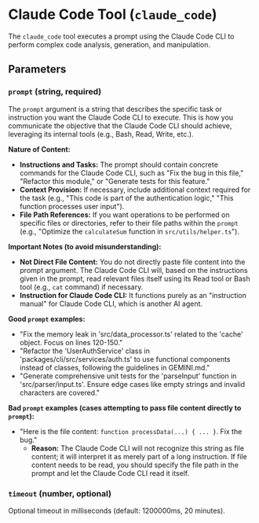 # Claude Code Tool (`claude_code`)

The `claude_code` tool executes a prompt using the Claude Code CLI to perform complex code analysis, generation, and manipulation.

## Parameters

### `prompt` (string, required)

The `prompt` argument is a string that describes the specific task or instruction you want the Claude Code CLI to execute. This is how you communicate the objective that the Claude Code CLI should achieve, leveraging its internal tools (e.g., Bash, Read, Write, etc.).

**Nature of Content:**

*   **Instructions and Tasks:** The prompt should contain concrete commands for the Claude Code CLI, such as "Fix the bug in this file," "Refactor this module," or "Generate tests for this feature."
*   **Context Provision:** If necessary, include additional context required for the task (e.g., "This code is part of the authentication logic," "This function processes user input").
*   **File Path References:** If you want operations to be performed on specific files or directories, refer to their file paths within the `prompt` (e.g., "Optimize the `calculateSum` function in `src/utils/helper.ts`").

**Important Notes (to avoid misunderstanding):**

*   **Not Direct File Content:** You do not directly paste file content into the prompt argument. The Claude Code CLI will, based on the instructions given in the prompt, read relevant files itself using its Read tool or Bash tool (e.g., `cat` command) if necessary.
*   **Instruction for Claude Code CLI:** It functions purely as an "instruction manual" for Claude Code CLI, which is another AI agent.

**Good `prompt` examples:**

*   "Fix the memory leak in 'src/data_processor.ts' related to the 'cache' object. Focus on lines 120-150."
*   "Refactor the 'UserAuthService' class in 'packages/cli/src/services/auth.ts' to use functional components instead of classes, following the guidelines in GEMINI.md."
*   "Generate comprehensive unit tests for the 'parseInput' function in 'src/parser/input.ts'. Ensure edge cases like empty strings and invalid characters are covered."

**Bad `prompt` examples (cases attempting to pass file content directly to `prompt`):**

*   "Here is the file content: `function processData(...) { ... }`. Fix the bug."
    *   **Reason:** The Claude Code CLI will not recognize this string as file content; it will interpret it as merely part of a long instruction. If file content needs to be read, you should specify the file path in the prompt and let the Claude Code CLI read it itself.

### `timeout` (number, optional)

Optional timeout in milliseconds (default: 1200000ms, 20 minutes).

